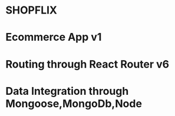 # SHOPFLIX

# Ecommerce App v1

# Routing through React Router v6

# Data Integration through Mongoose,MongoDb,Node
